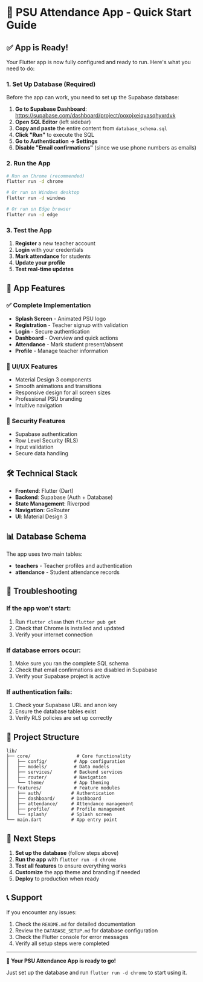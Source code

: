 # 🚀 PSU Attendance App - Quick Start Guide

## ✅ App is Ready!

Your Flutter app is now fully configured and ready to run. Here's what you need to do:

### 1. Set Up Database (Required)
Before the app can work, you need to set up the Supabase database:

1. **Go to Supabase Dashboard**: https://supabase.com/dashboard/project/ooxojxeiqvasqhyxrdvk
2. **Open SQL Editor** (left sidebar)
3. **Copy and paste** the entire content from `database_schema.sql`
4. **Click "Run"** to execute the SQL
5. **Go to Authentication → Settings**
6. **Disable "Email confirmations"** (since we use phone numbers as emails)

### 2. Run the App
```bash
# Run on Chrome (recommended)
flutter run -d chrome

# Or run on Windows desktop
flutter run -d windows

# Or run on Edge browser
flutter run -d edge
```

### 3. Test the App
1. **Register** a new teacher account
2. **Login** with your credentials
3. **Mark attendance** for students
4. **Update your profile**
5. **Test real-time updates**

## 📱 App Features

### ✅ Complete Implementation
- **Splash Screen** - Animated PSU logo
- **Registration** - Teacher signup with validation
- **Login** - Secure authentication
- **Dashboard** - Overview and quick actions
- **Attendance** - Mark student present/absent
- **Profile** - Manage teacher information

### 🎨 UI/UX Features
- Material Design 3 components
- Smooth animations and transitions
- Responsive design for all screen sizes
- Professional PSU branding
- Intuitive navigation

### 🔐 Security Features
- Supabase authentication
- Row Level Security (RLS)
- Input validation
- Secure data handling

## 🛠 Technical Stack

- **Frontend**: Flutter (Dart)
- **Backend**: Supabase (Auth + Database)
- **State Management**: Riverpod
- **Navigation**: GoRouter
- **UI**: Material Design 3

## 📊 Database Schema

The app uses two main tables:
- **teachers** - Teacher profiles and authentication
- **attendance** - Student attendance records

## 🔧 Troubleshooting

### If the app won't start:
1. Run `flutter clean` then `flutter pub get`
2. Check that Chrome is installed and updated
3. Verify your internet connection

### If database errors occur:
1. Make sure you ran the complete SQL schema
2. Check that email confirmations are disabled in Supabase
3. Verify your Supabase project is active

### If authentication fails:
1. Check your Supabase URL and anon key
2. Ensure the database tables exist
3. Verify RLS policies are set up correctly

## 📁 Project Structure

```
lib/
├── core/                 # Core functionality
│   ├── config/          # App configuration
│   ├── models/          # Data models
│   ├── services/        # Backend services
│   ├── router/          # Navigation
│   └── theme/           # App theming
├── features/            # Feature modules
│   ├── auth/           # Authentication
│   ├── dashboard/      # Dashboard
│   ├── attendance/     # Attendance management
│   ├── profile/        # Profile management
│   └── splash/         # Splash screen
└── main.dart           # App entry point
```

## 🎯 Next Steps

1. **Set up the database** (follow steps above)
2. **Run the app** with `flutter run -d chrome`
3. **Test all features** to ensure everything works
4. **Customize** the app theme and branding if needed
5. **Deploy** to production when ready

## 📞 Support

If you encounter any issues:
1. Check the `README.md` for detailed documentation
2. Review the `DATABASE_SETUP.md` for database configuration
3. Check the Flutter console for error messages
4. Verify all setup steps were completed

---

**🎉 Your PSU Attendance App is ready to go!**

Just set up the database and run `flutter run -d chrome` to start using it.
